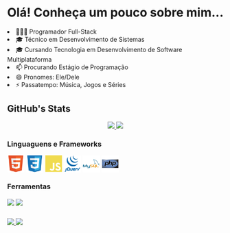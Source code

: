 # Olá! Conheça um pouco sobre mim...

<div>
  <li>👩🏻‍💻 Programador Full-Stack</li>
  <li>🎓 Técnico em Desenvolvimento de Sistemas</li>
  <li>🎓 Cursando Tecnologia em Desenvolvimento de Software Multiplataforma</li>
  <li>📫 Procurando Estágio de Programação</li>
  <li>😄 Pronomes: Ele/Dele</li>
  <li>⚡ Passatempo: Música, Jogos e Séries</li>
</div>

## GitHub's Stats
<div align="center">
  <a href="https://github.com/davitorress">
    <img height="160em" src="https://github-readme-stats.vercel.app/api?username=davitorress&show_icons=true&theme=dark&include_all_commits=true&count_private=true&custom_title=Davi Torres"/>
    <img height="160em" src="https://github-readme-stats.vercel.app/api/top-langs/?username=davitorress&layout=compact&langs_count=7&theme=dark&custom_title=Linguagens mais Utilizadas"/>
  </a>
</div>

### Linguaguens e Frameworks
<div style="display: inline_block">
  <img align="center" alt="Davi-HTML" width="40" src="https://raw.githubusercontent.com/devicons/devicon/master/icons/html5/html5-original.svg">
  <img align="center" alt="Davi-CSS" width="40" src="https://raw.githubusercontent.com/devicons/devicon/master/icons/css3/css3-original.svg">
  <img align="center" alt="Davi-JS" width="40" src="https://raw.githubusercontent.com/devicons/devicon/master/icons/javascript/javascript-plain.svg">
  <img align="center" alt="Davi-JQuery" width="40" src="https://raw.githubusercontent.com/devicons/devicon/master/icons/jquery/jquery-plain-wordmark.svg">
  <img align="center" alt="Davi-MYSQL" width="40" src="https://raw.githubusercontent.com/devicons/devicon/master/icons/mysql/mysql-original-wordmark.svg">
  <img align="center" alt="Davi-PHP" width="40" src="https://raw.githubusercontent.com/devicons/devicon/master/icons/php/php-original.svg">
</div>

### Ferramentas
<div style="display: inline_block;">
  <img src="https://cdn.jsdelivr.net/gh/devicons/devicon/icons/gimp/gimp-original.svg" height="40" align="center" />
  <img src="https://cdn.jsdelivr.net/gh/devicons/devicon/icons/wordpress/wordpress-plain.svg" height="40" align="center" />
</div>

##

<div>
  <a href="https://instagram.com/davitorress" target="_blank">
    <img src="https://img.shields.io/badge/Instagram-E4405F?style=for-the-badge&logo=instagram&logoColor=white" />
  </a>
  <a href="https://www.linkedin.com/in/davitorress/" target="_blank">
    <img src="https://img.shields.io/badge/LinkedIn-0077B5?style=for-the-badge&logo=linkedin&logoColor=white" />
  </a>
</div>
